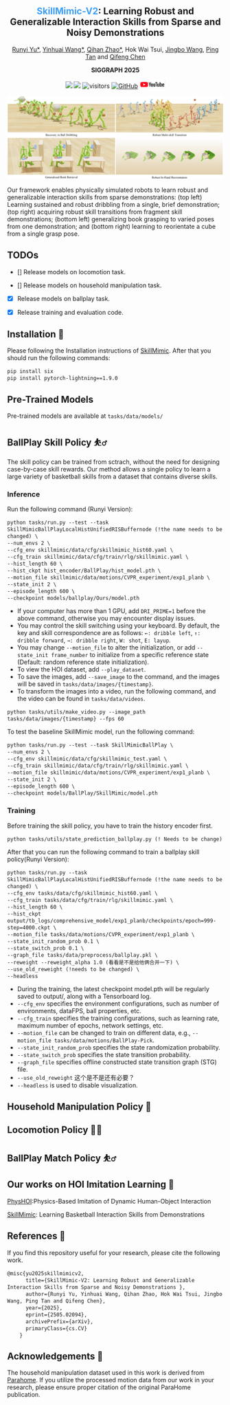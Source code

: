 <div align="center">
<h2><font color="#3c9ff7"> SkillMimic-V2</font>: Learning Robust and Generalizable Interaction Skills from Sparse and Noisy Demonstrations</h2>

[Runyi Yu*](https://ingrid789.github.io/IngridYu/), [Yinhuai Wang*](https://wyhuai.github.io/info/), [Qihan Zhao*](https://scholar.google.com/citations?hl=en&user=36UHwBQAAAAJ), Hok Wai Tsui, [Jingbo Wang](https://scholar.google.com/citations?user=GStTsxAAAAAJ&hl=en&oi=ao), [Ping Tan](https://ece.hkust.edu.hk/pingtan) and [Qifeng Chen](https://cqf.io)


<strong>SIGGRAPH 2025</strong>

<a href='https://arxiv.org/abs/2505.02094'><img src='https://img.shields.io/badge/ArXiv-2505.02094-red'></a> <a href='https://ingrid789.github.io/SkillMimicV2/'><img src='https://img.shields.io/badge/Project-Page-Green'></a> ![visitors](https://visitor-badge.laobi.icu/badge?page_id=Ingrid789.SkillMimic-V2&left_color=green&right_color=red) [![GitHub](https://img.shields.io/github/stars/Ingrid789/SkillMimic-V2?style=social)](https://github.com/Ingrid789/SkillMimic-V2,pko) <a href='https://youtu.be/jk94jXUsyhE'><img src='images/youtube_icon.png' style="width: 60px; height: 20px;"></a>
</div>

<!-- # SkillMimic-V2
[Paper](https://arxiv.org/abs/2505.02094) | [Project Page](https://ingrid789.github.io/SkillMimicV2/) | [Video](https://youtu.be/jk94jXUsyhE)

Official code release for the following paper:
"**SkillMimic-V2: Learning Robust and Generalizable Interaction Skills from Sparse and Noisy Demonstrations**" -->

![image](images/teaser.png)

Our framework enables physically simulated robots to learn robust and generalizable interaction skills from sparse demonstrations: (top left) Learning sustained and robust dribbling from a single, brief demonstration; (top right) acquiring robust skill transitions from fragment skill demonstrations; (bottom left) generalizing book grasping to varied poses from one demonstration; and (bottom right) learning to reorientate a cube from a single grasp pose.

## TODOs
- [] Release models on locomotion task.

- [] Release models on household manipulation task.

- [X] Release models on ballplay task.

- [X] Release training and evaluation code.

## Installation 💽
Please following the Installation instructions of [SkillMimic](https://github.com/wyhuai/SkillMimic). After that you should run the following commands:
```
pip install six
pip install pytorch-lightning==1.9.0
```

## Pre-Trained Models
Pre-trained models are available at `tasks/data/models/`

## BallPlay Skill Policy ⛹️‍♂️
The skill policy can be trained from sctrach, without the need for designing case-by-case skill rewards. Our method allows a single policy to learn a large variety of basketball skills from a dataset that contains diverse skills. 

### Inference
Run the following command (Runyi Version):
```
python tasks/run.py --test --task SkillMimicBallPlayLocalHistUnifiedRISBuffernode (!the name needs to be changed) \
--num_envs 2 \
--cfg_env skillmimic/data/cfg/skillmimic_hist60.yaml \
--cfg_train skillmimic/data/cfg/train/rlg/skillmimic.yaml \
--hist_length 60 \
--hist_ckpt hist_encoder/BallPlay/hist_model.pth \
--motion_file skillmimic/data/motions/CVPR_experiment/exp1_planb \
--state_init 2 \
--episode_length 600 \
--checkpoint models/ballplay/Ours/model.pth
```
- If your computer has more than 1 GPU, add `DRI_PRIME=1` before the above command, otherwise you may encounter display issues.
- You may control the skill switching using your keyboard. By default, the key and skill correspondence are as follows:
`←: dribble left`, `↑: dribble forward`, `→: dribble right`, `W: shot`, `E: layup`.
- You may change `--motion_file` to alter the initialization, or add `--state_init frame_number` to initialize from a specific reference state (Default: random reference state initialization).
- To view the HOI dataset, add `--play_dataset`.
- To save the images, add `--save_image` to the command, and the images will be saved in `tasks/data/images/{timestamp}`.
- To transform the images into a video, run the following command, and the video can be found in `tasks/data/videos`.
```
python tasks/utils/make_video.py --image_path tasks/data/images/{timestamp} --fps 60
```

To test the baseline SkillMimic model, run the following command:
```
python tasks/run.py --test --task SkillMimicBallPlay \
--num_envs 2 \
--cfg_env skillmimic/data/cfg/skillmimic_test.yaml \
--cfg_train skillmimic/data/cfg/train/rlg/skillmimic.yaml \
--motion_file skillmimic/data/motions/CVPR_experiment/exp1_planb \
--state_init 2 \
--episode_length 600 \
--checkpoint models/BallPlay/SkillMimic/model.pth
```

### Training
Before training the skill policy, you have to train the history encoder first.
```
python tasks/utils/state_prediction_ballplay.py (! Needs to be change)
```

After that you can run the following command to train a ballplay skill policy(Runyi Version):
```
python tasks/run.py --task SkillMimicBallPlayLocalHistUnifiedRISBuffernode (!the name needs to be changed) \
--cfg_env tasks/data/cfg/skillmimic_hist60.yaml \
--cfg_train tasks/data/cfg/train/rlg/skillmimic.yaml \
--hist_length 60 \
--hist_ckpt output/tb_logs/comprehensive_model/exp1_planb/checkpoints/epoch=999-step=4000.ckpt \
--motion_file tasks/data/motions/CVPR_experiment/exp1_planb \
--state_init_random_prob 0.1 \
--state_switch_prob 0.1 \
--graph_file tasks/data/preprocess/ballplay.pkl \
--reweight --reweight_alpha 1.0 (看看是不是给他俩合并一下) \
--use_old_reweight (!needs to be changed) \
--headless
```
- During the training, the latest checkpoint model.pth will be regularly saved to output/, along with a Tensorboard log.
- `--cfg_env` specifies the environment configurations, such as number of environments, dataFPS, ball properties, etc.
- `--cfg_train` specifies the training configurations, such as learning rate, maximum number of epochs, network settings, etc.
- `--motion_file` can be changed to train on different data, e.g., `--motion_file tasks/data/motions/BallPlay-Pick`.
- `--state_init_random_prob` specifies the state randomization probability.
- `--state_switch_prob` specifies the state transition probability.
- `--graph_file` specifies offline constructed state transition graph (STG) file.
- `--use_old_reweight` 这个是不是还有必要？
- `--headless` is used to disable visualization.

## Household Manipulation Policy 🤹

## Locomotion Policy 🏃‍♂️

## BallPlay Match Policy ⛹️‍♂️

## Our works on HOI Imitation Learning 👏
[PhysHOI](https://github.com/wyhuai/PhysHOI):Physics-Based Imitation of Dynamic Human-Object Interaction

[SkillMimic](https://github.com/wyhuai/SkillMimic): Learning Basketball Interaction Skills from Demonstrations

## References 🔗
If you find this repository useful for your research, please cite the following work.
```
@misc{yu2025skillmimicv2,
      title={SkillMimic-V2: Learning Robust and Generalizable Interaction Skills from Sparse and Noisy Demonstrations }, 
      author={Runyi Yu, Yinhuai Wang, Qihan Zhao, Hok Wai Tsui, Jingbo Wang, Ping Tan and Qifeng Chen},
      year={2025},
      eprint={2505.02094},
      archivePrefix={arXiv},
      primaryClass={cs.CV}
    }
```

## Acknowledgements 👏
The household manipulation dataset used in this work is derived from [Parahome](https://github.com/snuvclab/ParaHome). If you utilize the processed motion data from our work in your research, please ensure proper citation of the original ParaHome publication.
